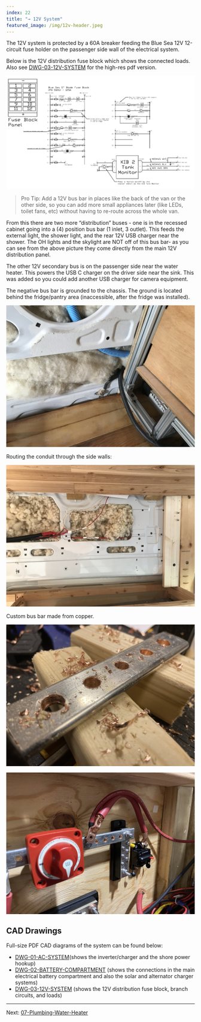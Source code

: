 ```yaml
---
index: 22
title: "→ 12V System"
featured_image: /img/12v-header.jpeg
---
```


The 12V system is protected by a 60A breaker feeding the Blue Sea 12V 12-circuit fuse holder on the passenger side wall of the electrical system.

Below is the 12V distribution fuse block which shows the connected loads. Also see [DWG-03-12V-SYSTEM]({{site.url}}/pdf/DWG-03-12V-SYSTEM.pdf) for the high-res pdf version.

![12v system](img/screen-12v.png)

> Pro Tip: Add a 12V bus bar in places like the back of the van or the other side, so you can add more small appliances later (like LEDs, toilet fans, etc) without having to re-route across the whole van.

From this there are two more “distribution” buses - one is in the recessed cabinet going into a (4) position bus bar (1 inlet, 3 outlet). This feeds the external light, the shower light, and the rear 12V USB charger near the shower. The OH lights and the skylight are NOT off of this bus bar- as you can see from the above picture they come directly from the main 12V distribution panel. 

The other 12V secondary bus is on the passenger side near the water heater. This powers the USB C charger on the driver side near the sink. This was added so you could add another USB charger for camera equipment. 

The negative bus bar is grounded to the chassis. The ground is located behind the fridge/pantry area (inaccessible, after the fridge was installed). 

![IMG_3362](img/IMG_3362.jpg)

Routing the conduit through the side walls:

![IMG_3439](img/IMG_3439.jpg)

Custom bus bar made from copper.

![IMG_1376](img/IMG_1376.jpg)

![electrical-2](img/electrical-2.jpeg)


## CAD Drawings

Full-size PDF CAD diagrams of the system can be found below:
- [DWG-01-AC-SYSTEM]({{site.url}}/pdf/DWG-01-AC-SYSTEM.pdf)(shows the inverter/charger and the shore power hookup)
- [DWG-02-BATTERY-COMPARTMENT]({{site.url}}/pdf/DWG-02-BATTERY-COMPARTMENT.pdf) (shows the connections in the main electrical battery compartment and also the solar and alternator charger systems)
- [DWG-03-12V-SYSTEM]({{site.url}}/pdf/DWG-03-12V-SYSTEM.pdf) (shows the 12V distribution fuse block, branch circuits, and loads)

---

Next: [07-Plumbing-Water-Heater](07-Plumbing-Water-Heater)